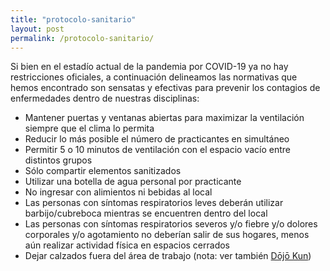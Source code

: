 ```yaml
---
title: "protocolo-sanitario"
layout: post
permalink: /protocolo-sanitario/
---
```


Si bien en el estadío actual de la pandemia por COVID-19 ya no hay restricciones oficiales, a continuación delineamos las normativas que hemos encontrado son sensatas y efectivas para prevenir los contagios de enfermedades dentro de nuestras disciplinas:

* Mantener puertas y ventanas abiertas para maximizar la ventilación siempre que el clima lo permita
* Reducir lo más posible el número de practicantes en simultáneo
* Permitir 5 o 10 minutos de ventilación con el espacio vacío entre distintos grupos
* Sólo compartir elementos sanitizados
* Utilizar una botella de agua personal por practicante
* No ingresar con alimientos ni bebidas al local
* Las personas con síntomas respiratorios leves deberán utilizar barbijo/cubreboca mientras se encuentren dentro del local
* Las personas con síntomas respiratorios severos y/o fiebre y/o dolores corporales y/o agotamiento no deberían salir de sus hogares, menos aún realizar actividad física en espacios cerrados 
* Dejar calzados fuera del área de trabajo (nota: ver también [Dōjō Kun](/dojokun))
